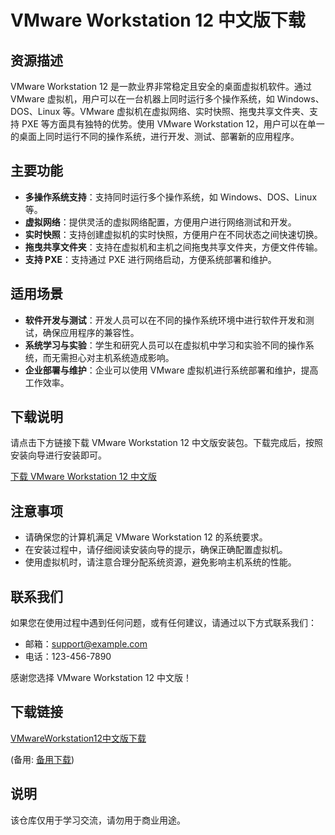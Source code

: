 # VMware Workstation 12 中文版下载

## 资源描述

VMware Workstation 12 是一款业界非常稳定且安全的桌面虚拟机软件。通过 VMware 虚拟机，用户可以在一台机器上同时运行多个操作系统，如 Windows、DOS、Linux 等。VMware 虚拟机在虚拟网络、实时快照、拖曳共享文件夹、支持 PXE 等方面具有独特的优势。使用 VMware Workstation 12，用户可以在单一的桌面上同时运行不同的操作系统，进行开发、测试、部署新的应用程序。

## 主要功能

- **多操作系统支持**：支持同时运行多个操作系统，如 Windows、DOS、Linux 等。
- **虚拟网络**：提供灵活的虚拟网络配置，方便用户进行网络测试和开发。
- **实时快照**：支持创建虚拟机的实时快照，方便用户在不同状态之间快速切换。
- **拖曳共享文件夹**：支持在虚拟机和主机之间拖曳共享文件夹，方便文件传输。
- **支持 PXE**：支持通过 PXE 进行网络启动，方便系统部署和维护。

## 适用场景

- **软件开发与测试**：开发人员可以在不同的操作系统环境中进行软件开发和测试，确保应用程序的兼容性。
- **系统学习与实验**：学生和研究人员可以在虚拟机中学习和实验不同的操作系统，而无需担心对主机系统造成影响。
- **企业部署与维护**：企业可以使用 VMware 虚拟机进行系统部署和维护，提高工作效率。

## 下载说明

请点击下方链接下载 VMware Workstation 12 中文版安装包。下载完成后，按照安装向导进行安装即可。

[下载 VMware Workstation 12 中文版](#)

## 注意事项

- 请确保您的计算机满足 VMware Workstation 12 的系统要求。
- 在安装过程中，请仔细阅读安装向导的提示，确保正确配置虚拟机。
- 使用虚拟机时，请注意合理分配系统资源，避免影响主机系统的性能。

## 联系我们

如果您在使用过程中遇到任何问题，或有任何建议，请通过以下方式联系我们：

- 邮箱：support@example.com
- 电话：123-456-7890

感谢您选择 VMware Workstation 12 中文版！

## 下载链接
[VMwareWorkstation12中文版下载](https://pan.quark.cn/s/0e29126dbb7c) 

(备用: [备用下载](https://pan.baidu.com/s/14KQy3qaIJKQV59EqeBiMVw?pwd=1234))

## 说明

该仓库仅用于学习交流，请勿用于商业用途。
